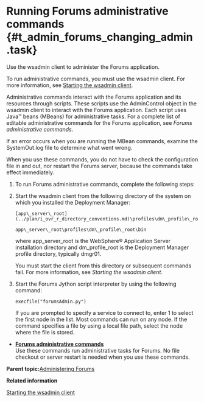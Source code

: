# Running Forums administrative commands {#t_admin_forums_changing_admin .task}

Use the wsadmin client to administer the Forums application.

To run administrative commands, you must use the wsadmin client. For more information, see [Starting the wsadmin client](t_admin_wsadmin_starting.md).

Administrative commands interact with the Forums application and its resources through scripts. These scripts use the AdminControl object in the wsadmin client to interact with the Forums application. Each script uses Java™ beans \(MBeans\) for administrative tasks. For a complete list of editable administrative commands for the Forums application, see *Forums administrative commands*.

If an error occurs when you are running the MBean commands, examine the SystemOut.log file to determine what went wrong.

When you use these commands, you do not have to check the configuration file in and out, nor restart the Forums server, because the commands take effect immediately.

1.  To run Forums administrative commands, complete the following steps:
2.  Start the wsadmin client from the following directory of the system on which you installed the Deployment Manager:

    ```
    [app\_server\_root](../plan/i_ovr_r_directory_conventions.md)\profiles\dm\_profile\_root\bin
    ```

    ```
    app\_server\_root\profiles\dm\_profile\_root\bin
    ```

    where app\_server\_root is the WebSphere® Application Server installation directory and dm\_profile\_root is the Deployment Manager profile directory, typically dmgr01.

    You must start the client from this directory or subsequent commands fail. For more information, see *Starting the wsadmin client*.

3.  Start the Forums Jython script interpreter by using the following command:

    ```
    execfile("forumsAdmin.py")
    ```

    If you are prompted to specify a service to connect to, enter 1 to select the first node in the list. Most commands can run on any node. If the command specifies a file by using a local file path, select the node where the file is stored.


-   **[Forums administrative commands](../admin/r_admin_forums_admin_props.md)**  
Use these commands run administrative tasks for Forums. No file checkout or server restart is needed when you use these commands.

**Parent topic:**[Administering Forums](../admin/c_admin_forums_overview.md)

**Related information**  


[Starting the wsadmin client](../admin/t_admin_wsadmin_starting.md)


